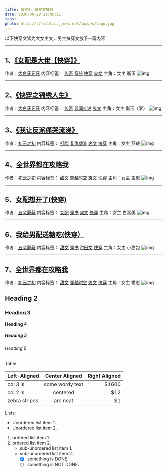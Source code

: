 ```yaml
---
title: 博客2--快穿文推荐
date: 2020-06-29 21:05:11
tags:
photo: http://s7-static.jjwxc.net/images/logo.jpg
---
```

以下快穿文皆为大女主文，男主快穿文放下一篇内容


---
## 1、[《女配是大佬【快穿】》](http://www.jjwxc.net/onebook.php?novelid=4229783)
作者：[大白牙牙牙](http://www.jjwxc.net/oneauthor.php?authorid=2078682)
内容标签： [传奇](http://www.jjwxc.net/bookbase.php?bq89=89)  [系统](http://www.jjwxc.net/bookbase.php?bq122=122)  [快穿](http://www.jjwxc.net/bookbase.php?bq125=125)  [爽文](http://www.jjwxc.net/bookbase.php?bq137=137)
主角：女主 衡玉
![img](https://ae01.alicdn.com/kf/H449184b028374d5d85456425da6bc2b8h.jpg)

---
## 2、[《快穿之锦绣人生》](http://www.jjwxc.net/onebook.php?novelid=3614419)
作者：[大白牙牙牙](http://www.jjwxc.net/oneauthor.php?authorid=2078682)
内容标签： [传奇](http://www.jjwxc.net/bookbase.php?bq89=89)  [异闻传说](http://www.jjwxc.net/bookbase.php?bq196=196)  [爽文](http://www.jjwxc.net/bookbase.php?bq137=137)
主角：女主 衡玉（零）
![img](https://ae01.alicdn.com/kf/H449184b028374d5d85456425da6bc2b8h.jpg)

---
## 3、[《我让反派痛哭流涕》](http://www.jjwxc.net/onebook.php?novelid=3500722)
作者：[初云之初](http://www.jjwxc.net/oneauthor.php?authorid=1886502)
内容标签： [打脸](http://www.jjwxc.net/bookbase.php?bq138=138)  [复仇虐渣](http://www.jjwxc.net/bookbase.php?bq145=145)  [爽文](http://www.jjwxc.net/bookbase.php?bq137=137)  [快穿](http://www.jjwxc.net/bookbase.php?bq125=125)
主角：女主 燕琅
![img](https://ae01.alicdn.com/kf/H449184b028374d5d85456425da6bc2b8h.jpg)

---
## 4、[全世界都在攻略我](http://www.jjwxc.net/onebook.php?novelid=3351239)
作者：[初云之初](http://www.jjwxc.net/oneauthor.php?authorid=1886502)
内容标签： [甜文](http://www.jjwxc.net/bookbase.php?bq124=124)  [穿越时空](http://www.jjwxc.net/bookbase.php?bq60=60)  [爽文](http://www.jjwxc.net/bookbase.php?bq137=137)  [快穿](http://www.jjwxc.net/bookbase.php?bq125=125)
主角：女主 乖崽
![img](https://ae01.alicdn.com/kf/H449184b028374d5d85456425da6bc2b8h.jpg)

---
## 5、[女配想开了(快穿)](http://www.jjwxc.net/onebook.php?novelid=4129261)
作者：[五朵蘑菇](http://www.jjwxc.net/oneauthor.php?authorid=2251011)
内容标签： [女配](http://www.jjwxc.net/bookbase.php?bq96=96)  [穿书](http://www.jjwxc.net/bookbase.php?bq134=134)  [爽文](http://www.jjwxc.net/bookbase.php?bq137=137)  [快穿](http://www.jjwxc.net/bookbase.php?bq125=125)
主角：女主 白富美
![img](https://ae01.alicdn.com/kf/H449184b028374d5d85456425da6bc2b8h.jpg)

---
## 6、[我给男配送糖吃(快穿）](http://www.jjwxc.net/onebook.php?novelid=3907036)
作者：[五朵蘑菇](http://www.jjwxc.net/oneauthor.php?authorid=2251011)
内容标签： [甜文](http://www.jjwxc.net/bookbase.php?bq124=124)  [穿书](http://www.jjwxc.net/bookbase.php?bq60=134)  [种田文](http://www.jjwxc.net/bookbase.php?bq137=66 )  [快穿](http://www.jjwxc.net/bookbase.php?bq125=125)
主角：女主 小甜包 
![img](https://ae01.alicdn.com/kf/H449184b028374d5d85456425da6bc2b8h.jpg)

---
## 7、[全世界都在攻略我](http://www.jjwxc.net/onebook.php?novelid=3351239)
作者：[初云之初](http://www.jjwxc.net/oneauthor.php?authorid=1886502)
内容标签： [甜文](http://www.jjwxc.net/bookbase.php?bq124=124)  [穿越时空](http://www.jjwxc.net/bookbase.php?bq60=60)  [爽文](http://www.jjwxc.net/bookbase.php?bq137=137)  [快穿](http://www.jjwxc.net/bookbase.php?bq125=125)
主角：女主 乖崽
![img](https://ae01.alicdn.com/kf/H449184b028374d5d85456425da6bc2b8h.jpg)
## Heading 2

### Heading 3

#### Heading 4

##### Heading 5

###### Heading 6

Table:

| Left-Aligned  | Center Aligned  | Right Aligned |
| :------------ | :-------------: | ------------: |
| col 3 is      | some wordy text |         $1600 |
| col 2 is      |    centered     |           $12 |
| zebra stripes |    are neat     |            $1 |

Lists:

* Unordered list item 1.
* Unordered list item 2.

1. ordered list item 1.
2. ordered list item 2.
   + sub-unordered list item 1.
   + sub-unordered list item 2.
     + [x] something is DONE.
     + [ ] something is NOT DONE.
